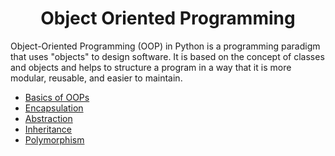 <h1 align="center">Object Oriented Programming</h1>

Object-Oriented Programming (OOP) in Python is a programming paradigm that uses "objects" to design software. It is based on the concept of classes and objects and helps to structure a program in a way that it is more modular, reusable, and easier to maintain.

- [Basics of OOPs](1.%20OOPs%20intro/README.md)
- [Encapsulation](2.%20Encapsulation/README.md)
- [Abstraction](3.%20Abstraction/README.md)
- [Inheritance](4.%20Inheritance/README.md)
- [Polymorphism](5.%20Polymorphism/README.md)
